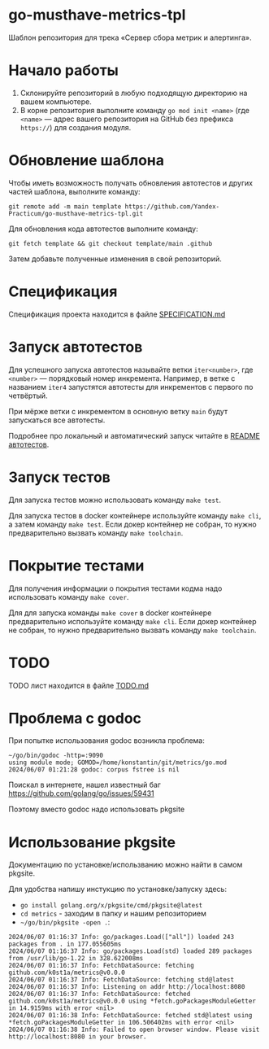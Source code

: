 # go-musthave-metrics-tpl

Шаблон репозитория для трека «Сервер сбора метрик и алертинга».

# Начало работы

1. Склонируйте репозиторий в любую подходящую директорию на вашем компьютере.
2. В корне репозитория выполните команду `go mod init <name>` (где `<name>` — адрес вашего репозитория на GitHub без префикса `https://`) для создания модуля.

# Обновление шаблона

Чтобы иметь возможность получать обновления автотестов и других частей шаблона, выполните команду:

```
git remote add -m main template https://github.com/Yandex-Practicum/go-musthave-metrics-tpl.git
```

Для обновления кода автотестов выполните команду:

```
git fetch template && git checkout template/main .github
```

Затем добавьте полученные изменения в свой репозиторий.

# Спецификация

Спецификация проекта находится в файле [SPECIFICATION.md](SPECIFICATION.md)

# Запуск автотестов

Для успешного запуска автотестов называйте ветки `iter<number>`, где `<number>` — порядковый номер инкремента. Например, в ветке с названием `iter4` запустятся автотесты для инкрементов с первого по четвёртый.

При мёрже ветки с инкрементом в основную ветку `main` будут запускаться все автотесты.

Подробнее про локальный и автоматический запуск читайте в [README автотестов](https://github.com/Yandex-Practicum/go-autotests).

# Запуск тестов

Для запуска тестов можно использовать команду `make test`.

Для запуска тестов в docker контейнере используйте команду `make cli`, а затем команду `make test`.
Если докер контейнер не собран, то нужно предварительно вызвать команду `make toolchain`.

# Покрытие тестами

Для получения информации о покрытия тестами кодма надо использовать команду `make cover`.

Для для запуска команды `make cover` в docker контейнере предварительно используйте команду `make cli`.
Если докер контейнер не собран, то нужно предварительно вызвать команду `make toolchain`.

# TODO

TODO лист находится в файле [TODO.md](TODO.md)

# Проблема с godoc

При попытке использования godoc возникла проблема:
```
~/go/bin/godoc -http=:9090
using module mode; GOMOD=/home/konstantin/git/metrics/go.mod
2024/06/07 01:21:28 godoc: corpus fstree is nil
```

Поискал в интернете, нашел известный баг https://github.com/golang/go/issues/59431

Поэтому вместо godoc надо использовать pkgsite

# Использование pkgsite

Документацию по установке/использванию можно найти в самом pkgsite.

Для удобства напишу инстукцию по установке/запуску здесь:
* `go install golang.org/x/pkgsite/cmd/pkgsite@latest`
* `cd metrics` - заходим в папку и нашим репозиторием
* `~/go/bin/pkgsite -open .`:
```
2024/06/07 01:16:37 Info: go/packages.Load(["all"]) loaded 243 packages from . in 177.055605ms
2024/06/07 01:16:37 Info: go/packages.Load(std) loaded 289 packages from /usr/lib/go-1.22 in 328.622008ms
2024/06/07 01:16:37 Info: FetchDataSource: fetching github.com/k0st1a/metrics@v0.0.0
2024/06/07 01:16:37 Info: FetchDataSource: fetching std@latest
2024/06/07 01:16:37 Info: Listening on addr http://localhost:8080
2024/06/07 01:16:37 Info: FetchDataSource: fetched github.com/k0st1a/metrics@v0.0.0 using *fetch.goPackagesModuleGetter in 14.9159ms with error <nil>
2024/06/07 01:16:38 Info: FetchDataSource: fetched std@latest using *fetch.goPackagesModuleGetter in 106.506402ms with error <nil>
2024/06/07 01:16:38 Info: Failed to open browser window. Please visit http://localhost:8080 in your browser.
```
